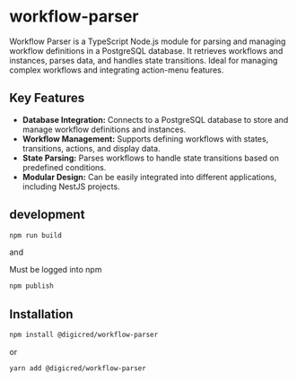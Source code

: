 # workflow-parser
Workflow Parser is a TypeScript Node.js module for parsing and managing workflow definitions in a PostgreSQL database. It retrieves workflows and instances, parses data, and handles state transitions. Ideal for managing complex workflows and integrating action-menu features.

## Key Features

- **Database Integration:** Connects to a PostgreSQL database to store and manage workflow definitions and instances.
- **Workflow Management:** Supports defining workflows with states, transitions, actions, and display data.
- **State Parsing:** Parses workflows to handle state transitions based on predefined conditions.
- **Modular Design:** Can be easily integrated into different applications, including NestJS projects.

## development

```sh
npm run build
```
and  

Must be logged into npm

```sh
npm publish 
```

## Installation

```sh
npm install @digicred/workflow-parser
```
or 

```sh
yarn add @digicred/workflow-parser
```

